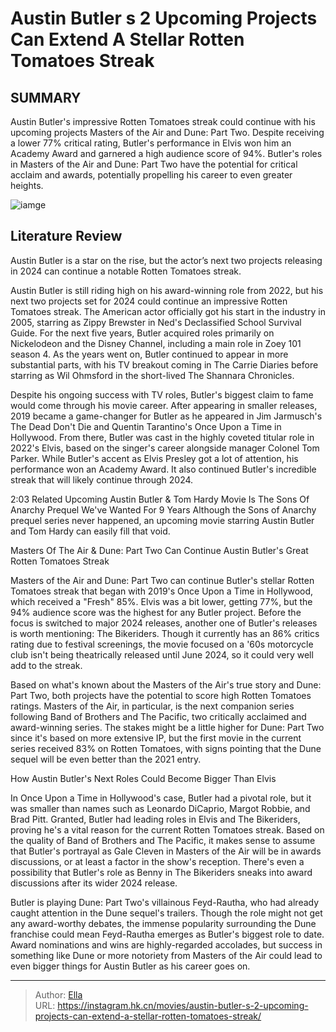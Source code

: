 # Austin Butler s 2 Upcoming Projects Can Extend A Stellar Rotten Tomatoes Streak


## SUMMARY 



  Austin Butler&#39;s impressive Rotten Tomatoes streak could continue with his upcoming projects Masters of the Air and Dune: Part Two.   Despite receiving a lower 77% critical rating, Butler&#39;s performance in Elvis won him an Academy Award and garnered a high audience score of 94%.   Butler&#39;s roles in Masters of the Air and Dune: Part Two have the potential for critical acclaim and awards, potentially propelling his career to even greater heights.  

![iamge](https://static1.srcdn.com/wordpress/wp-content/uploads/2023/12/austin-butler-s-2-upcoming-projects-can-extend-a-stellar-rotten-tomatoes-streak.jpg)

## Literature Review
Austin Butler is a star on the rise, but the actor’s next two projects releasing in 2024 can continue a notable Rotten Tomatoes streak.




Austin Butler is still riding high on his award-winning role from 2022, but his next two projects set for 2024 could continue an impressive Rotten Tomatoes streak. The American actor officially got his start in the industry in 2005, starring as Zippy Brewster in Ned&#39;s Declassified School Survival Guide. For the next five years, Butler acquired roles primarily on Nickelodeon and the Disney Channel, including a main role in Zoey 101 season 4. As the years went on, Butler continued to appear in more substantial parts, with his TV breakout coming in The Carrie Diaries before starring as Wil Ohmsford in the short-lived The Shannara Chronicles.




Despite his ongoing success with TV roles, Butler&#39;s biggest claim to fame would come through his movie career. After appearing in smaller releases, 2019 became a game-changer for Butler as he appeared in Jim Jarmusch&#39;s The Dead Don&#39;t Die and Quentin Tarantino&#39;s Once Upon a Time in Hollywood. From there, Butler was cast in the highly coveted titular role in 2022&#39;s Elvis, based on the singer&#39;s career alongside manager Colonel Tom Parker. While Butler&#39;s accent as Elvis Presley got a lot of attention, his performance won an Academy Award. It also continued Butler&#39;s incredible streak that will likely continue through 2024.

  2:03                   Related   Upcoming Austin Butler &amp; Tom Hardy Movie Is The Sons Of Anarchy Prequel We&#39;ve Wanted For 9 Years   Although the Sons of Anarchy prequel series never happened, an upcoming movie starring Austin Butler and Tom Hardy can easily fill that void.    


 Masters Of The Air &amp; Dune: Part Two Can Continue Austin Butler&#39;s Great Rotten Tomatoes Streak 
          




Masters of the Air and Dune: Part Two can continue Butler&#39;s stellar Rotten Tomatoes streak that began with 2019&#39;s Once Upon a Time in Hollywood, which received a &#34;Fresh&#34; 85%. Elvis was a bit lower, getting 77%, but the 94% audience score was the highest for any Butler project. Before the focus is switched to major 2024 releases, another one of Butler&#39;s releases is worth mentioning: The Bikeriders. Though it currently has an 86% critics rating due to festival screenings, the movie focused on a &#39;60s motorcycle club isn&#39;t being theatrically released until June 2024, so it could very well add to the streak.

Based on what&#39;s known about the Masters of the Air&#39;s true story and Dune: Part Two, both projects have the potential to score high Rotten Tomatoes ratings. Masters of the Air, in particular, is the next companion series following Band of Brothers and The Pacific, two critically acclaimed and award-winning series. The stakes might be a little higher for Dune: Part Two since it&#39;s based on more extensive IP, but the first movie in the current series received 83% on Rotten Tomatoes, with signs pointing that the Dune sequel will be even better than the 2021 entry.






 How Austin Butler&#39;s Next Roles Could Become Bigger Than Elvis 
          

In Once Upon a Time in Hollywood&#39;s case, Butler had a pivotal role, but it was smaller than names such as Leonardo DiCaprio, Margot Robbie, and Brad Pitt. Granted, Butler had leading roles in Elvis and The Bikeriders, proving he&#39;s a vital reason for the current Rotten Tomatoes streak. Based on the quality of Band of Brothers and The Pacific, it makes sense to assume that Butler&#39;s portrayal as Gale Cleven in Masters of the Air will be in awards discussions, or at least a factor in the show&#39;s reception. There&#39;s even a possibility that Butler&#39;s role as Benny in The Bikeriders sneaks into award discussions after its wider 2024 release.

Butler is playing Dune: Part Two&#39;s villainous Feyd-Rautha, who had already caught attention in the Dune sequel&#39;s trailers. Though the role might not get any award-worthy debates, the immense popularity surrounding the Dune franchise could mean Feyd-Rautha emerges as Butler&#39;s biggest role to date. Award nominations and wins are highly-regarded accolades, but success in something like Dune or more notoriety from Masters of the Air could lead to even bigger things for Austin Butler as his career goes on.






---

> Author: [Ella](https://instagram.hk.cn/)  
> URL: https://instagram.hk.cn/movies/austin-butler-s-2-upcoming-projects-can-extend-a-stellar-rotten-tomatoes-streak/  

